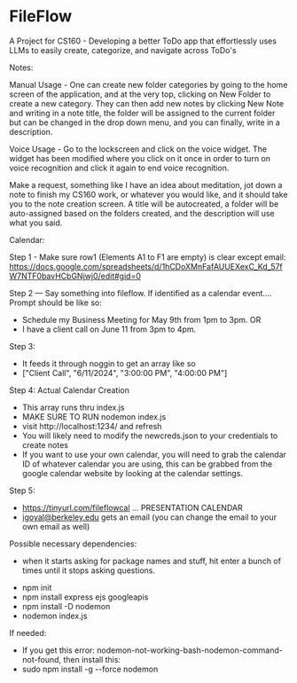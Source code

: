 # FileFlow
A Project for CS160 - Developing a better ToDo app that effortlessly uses LLMs to easily create, categorize, and navigate across ToDo's


Notes:

Manual Usage - One can create new folder categories by going to the home screen of the application, and at the very top, clicking on New Folder to create a new category. They can then add new notes by clicking New Note and writing in a note title, the folder will be assigned to the current folder but can be changed in the drop down menu, and you can finally, write in a description.

Voice Usage - Go to the lockscreen and click on the voice widget. The widget has been modified where you click on it once in order to turn on voice recognition and click it again to end voice recognition. 

Make a request, something like I have an idea about meditation, jot down a note to finish my CS160 work, or whatever you would like, and it should take you to the note creation screen. A title will be autocreated, a folder will be auto-assigned based on the folders created, and the description will use what you said.

Calendar:

Step 1 - Make sure row1 (Elements A1 to F1 are empty) is clear except email: https://docs.google.com/spreadsheets/d/1hCDoXMnFafAUUEXexC_Kd_57fW7NTF0bavHCbGNjwj0/edit#gid=0

Step 2 — Say something into fileflow. If identified as a calendar event....
Prompt should be like so: 
- Schedule my Business Meeting for May 9th from 1pm to 3pm. OR
- I have a client call on June 11 from 3pm to 4pm.

Step 3:
- It feeds it through noggin to get an array like so
- ["Client Call", "6/11/2024", "3:00:00 PM", "4:00:00 PM"]

Step 4: Actual Calendar Creation
- This array runs thru index.js 
- MAKE SURE TO RUN nodemon index.js
- visit http://localhost:1234/ and refresh
- You will likely need to modify the newcreds.json to your credentials to create notes
- If you want to use your own calendar, you will need to grab the calendar ID of whatever calendar you are using, this can be grabbed from the google calendar website by looking at the calendar settings.

Step 5:
- https://tinyurl.com/fileflowcal ... PRESENTATION CALENDAR
- igoyal@berkeley.edu gets an email (you can change the email to your own email as well)


Possible necessary dependencies:
* when it starts asking for package names and stuff, hit enter a bunch of times until it stops asking questions. 
- npm init   
- npm install express ejs googleapis    
- npm install -D nodemon
- nodemon index.js     

If needed: 
- If you get this error: nodemon-not-working-bash-nodemon-command-not-found, then install this:
- sudo npm install -g --force nodemon
